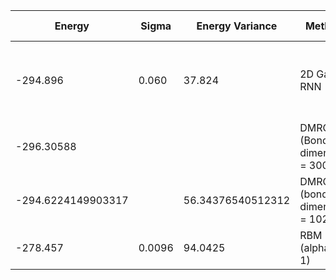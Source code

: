 |       Energy          |  Sigma          | Energy Variance  |  Method                                                          | Data repository                  |
| ----------------------| ----------------| -----------------|------------------------------------------------------------------|----------------------------------|
| -294.896              | 0.060           | 37.824           |  2D Gated RNN                                                    | [Link to paper at ML for Physical Sciences 2021](https://ml4physicalsciences.github.io/2021/files/NeurIPS_ML4PS_2021_92.pdf) |
| -296.30588            |                 |                  |  DMRG (Bond dimension  = 3000)                                   | ITensor |
| -294.6224149903317    |                 | 56.34376540512312 | DMRG (bond dimension = 1024)                                    |                                  |
| -278.457              | 0.0096          | 94.0425          | RBM (alpha = 1)                                                  |                                  |
